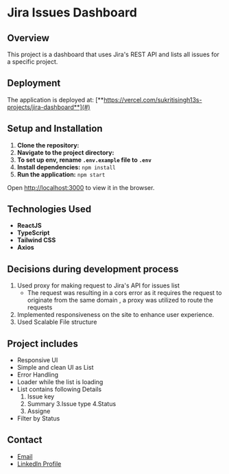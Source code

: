 # **Jira Issues Dashboard**

## **Overview**
This project is a dashboard that uses Jira's REST API and lists all issues for a specific project. 

## **Deployment**
The application is deployed at: [**https://vercel.com/sukritisingh13s-projects/jira-dashboard**](#)

## **Setup and Installation**
1. **Clone the repository:**
2. **Navigate to the project directory:**
3. **To set up env, rename `.env.example` file to `.env`** 
4. **Install dependencies:** `npm install`
5. **Run the application:** `npm start`


Open [http://localhost:3000](http://localhost:3000) to view it in the browser.


## **Technologies Used**
- **ReactJS**
- **TypeScript**
- **Tailwind CSS**
- **Axios**
  

## **Decisions during development process**
1. Used proxy for making request to Jira's API for issues list
    - The request was resulting in a cors error as it requires the request to originate from the same domain , a proxy was utilized to route the requests
2. Implemented responsiveness on the site to enhance user experience.
3. Used Scalable File structure


## **Project includes**
- Responsive UI
- Simple and clean UI as List
- Error Handling
- Loader while the list is loading
- List contains following Details
     1. Issue key 
     2. Summary 
     3.Issue type 
     4.Status
    5. Assigne
- Filter by Status

## **Contact**
-  [Email](sukriti.singh899@gmail.com)
-  [LinkedIn Profile](https://www.linkedin.com/in/sukritee-singh/)
